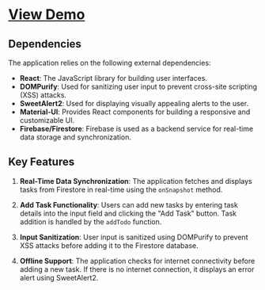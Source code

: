 # [View Demo](https://todo-app-firebase-omega.vercel.app/)

## Dependencies

The application relies on the following external dependencies:

- **React**: The JavaScript library for building user interfaces.
- **DOMPurify**: Used for sanitizing user input to prevent cross-site scripting (XSS) attacks.
- **SweetAlert2**: Used for displaying visually appealing alerts to the user.
- **Material-UI**: Provides React components for building a responsive and customizable UI.
- **Firebase/Firestore**: Firebase is used as a backend service for real-time data storage and synchronization.

## Key Features

1. **Real-Time Data Synchronization**: The application fetches and displays tasks from Firestore in real-time using the `onSnapshot` method.

2. **Add Task Functionality**: Users can add new tasks by entering task details into the input field and clicking the "Add Task" button. Task addition is handled by the `addTodo` function.

3. **Input Sanitization**: User input is sanitized using DOMPurify to prevent XSS attacks before adding it to the Firestore database.

4. **Offline Support**: The application checks for internet connectivity before adding a new task. If there is no internet connection, it displays an error alert using SweetAlert2.




